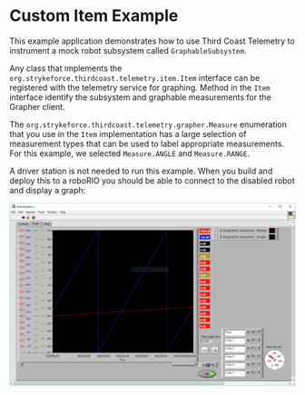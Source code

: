 # Custom Item Example

This example application demonstrates how to use Third Coast Telemetry to instrument a mock robot subsystem called `GraphableSubsystem`.

Any class that implements the `org.strykeforce.thirdcoast.telemetry.item.Item` interface can be registered with the telemetry service for graphing. Method in the `Item` interface identify the subsystem and graphable measurements for the Grapher client.

The `org.strykeforce.thirdcoast.telemetry.grapher.Measure` enumeration that you use in the `Item` implementation has a large selection of measurement types that can be used to label appropriate measurements. For this example, we selected `Measure.ANGLE` and `Measure.RANGE`.

A driver station is not needed to run this example. When you build and deploy this to a roboRIO you should be able to connect to the disabled robot and display a graph:

![Grapher](grapher.png)
